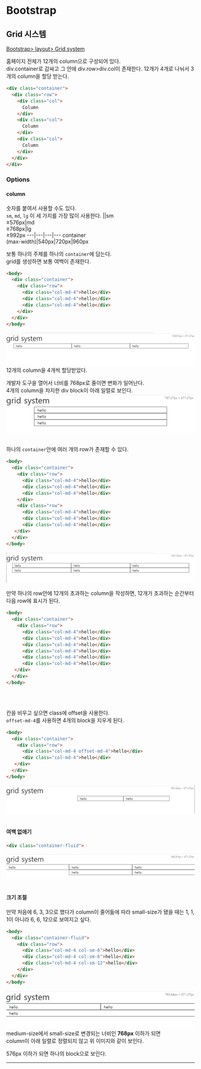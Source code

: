 # Bootstrap
## Grid 시스템
[Bootstrap> layout> Grid system](https://getbootstrap.com/docs/5.1/layout/grid/)

홈페이지 전체가 12개의 column으로 구성되어 있다.<br/>
div.container로 감싸고 그 안에 div.row>div.col이 존재한다.
12개가 4개로 나눠서 3개의 column을 할당 받는다.
```html
<div class="container">
  <div class="row">
    <div class="col">
      Column
    </div>
    <div class="col">
      Column
    </div>
    <div class="col">
      Column
    </div>
  </div>
</div>
```

### Options
#### column
숫자를 붙여서 사용할 수도 있다.<br/>
`sm`, `md`, `lg` 이 세 가지를 가장 많이 사용한다.
||sm<br/>≥576px|md<br/>≥768px|lg<br/>≥992px
---|---|---|---
container<br/>(max-width)|540px|720px|960px

보통 하나의 주제를 하나의 `container`에 담는다.<br/>
grid를 생성하면 보통 여백이 존재한다.

```html
<body>
  <div class="container">
    <div class="row">
      <div class="col-md-4">hello</div>
      <div class="col-md-4">hello</div>
      <div class="col-md-4">hello</div>
    </div>
  </div>
</body>
```
![grid 시스템](../images/bs_grid_1.jpg)
12개의 column을 4개씩 할당받았다.

개발자 도구을 열어서 너비를 768px로 줄이면 변화가 일어난다.<br/>
4개의 column을 차지한 div block이 아래 일렬로 보인다.
![grid 시스템](../images/bs_grid_2.jpg)
<br/>
<br/>

하나의 `container`안에 여러 개의 row가 존재할 수 있다.

```html
<body>
  <div class="container">
    <div class="row">
      <div class="col-md-4">hello</div>
      <div class="col-md-4">hello</div>
      <div class="col-md-4">hello</div>
    </div>
    <div class="row">
      <div class="col-md-4">hello</div>
      <div class="col-md-4">hello</div>
      <div class="col-md-4">hello</div>
   </div>
  </div>
</body>
```
![grid 시스템](../images/bs_grid_3.jpg)

만약 하나의 row안에 12개의 초과하는 column을 작성하면,
12개가 초과하는 순간부터 다음 row에 표시가 된다.
```html
<body>
  <div class="container">
    <div class="row">
      <div class="col-md-4">hello</div>
      <div class="col-md-4">hello</div>
      <div class="col-md-4">hello</div>
      <div class="col-md-4">hello</div>
      <div class="col-md-4">hello</div>
      <div class="col-md-4">hello</div>
   </div>
  </div>
</body>
```
<br/>
<br/>

칸을 비우고 싶으면 class에 offset을 사용한다.<br/>
`offset-md-4`를 사용하면 4개의 block을 지우게 된다.
```html
<body>
  <div class="container">
    <div class="row">
      <div class="col-md-4 offset-md-4">hello</div>
      <div class="col-md-4">hello</div>
   </div>
  </div>
</body>
```
![grid 시스템](../images/bs_grid_4.jpg)
<br/>
<br/>

#### 여백 없애기
```html
<div class="container-fluid">
```
![grid 시스템](../images/bs_grid_5.jpg)
<br/>
<br/>

#### 크기 조절
만약 처음에 6, 3, 3으로 했다가 column이 줄어듦에 따라 small-size가 됐을 때는 1, 1, 1이 아니라 6, 6, 12으로 보여지고 싶다.
```html
<body>
  <div class="container-fluid">
    <div class="row">
      <div class="col-md-4 col-sm-6">hello</div>
      <div class="col-md-4 col-sm-6">hello</div>
      <div class="col-md-4 col-sm-12">hello</div>
    </div>
  </div>
</body>
```
![grid 시스템](../images/bs_grid_6.jpg)
medium-size에서 small-size로 변경되는 너비인 **768px** 이하가 되면<br/>
column이 아래 일렬로 정렬되지 않고 위 이미지와 같이 보인다.

576px 이하가 되면 하나의 block으로 보인다.
***